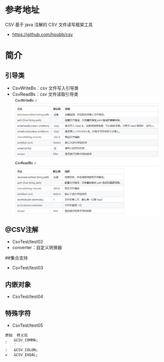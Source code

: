 # 参考地址
CSV 基于 java 注解的 CSV 文件读写框架工具
- https://github.com/houbb/csv

# 简介
## 引导类
- CsvWriteBs：csv 文件写入引导类
- CsvReadBs：csv 文件读取引导类
![](img/引导类.jpg)

## @CSV注解
- CsvTest/test02
- converter：自定义转换器

##集合支持
- CsvTest/test03

## 内嵌对象
- CsvTest/test04

## 特殊字符
- CsvTest/test05
```
原始	转义后
,	&CSV_COMMA;
`	`
:	&CSV_COLON;
=	&CSV_EUQAL;
```